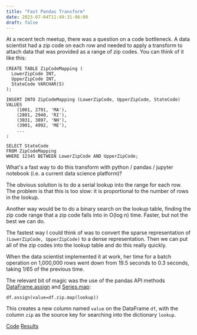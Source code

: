 ```yaml
---
title: "Fast Pandas Transform"
date: 2023-07-04T11:49:31-06:00
draft: false
---
```

At a recent tech meetup, there was a question on a code bottleneck. A data scientist had a zip code on each row and needed to apply a transform to attach data that was provided as a range of zip codes. You can think of it like this:

```
CREATE TABLE ZipCodeMapping (
  LowerZipCode INT,
  UpperZipCode INT,
  StateCode VARCHAR(5)
);

INSERT INTO ZipCodeMapping (LowerZipCode, UpperZipCode, StateCode)
VALUES
    (1001, 2791, 'MA'),	
    (2801, 2940, 'RI'),
    (3031, 3897, 'NH'),
    (3901, 4992, 'ME'),
    ...
;

SELECT StateCode
FROM ZipCodeMapping
WHERE 12345 BETWEEN LowerZipCode AND UpperZipCode;
```

What's a fast way to do this transform with python / pandas / jupyter notebook (i.e. a current data science platform)?

The obvious solution is to do a serial lookup into the range for each row. The problem is that this is too slow: it is proportional to the number of rows in the lookup.

Another way would be to do a binary search on the lookup table, finding the zip code range that a zip code falls into in O(log n) time. Faster, but not the best we can do.

The fastest way I could think of was to convert the sparse representation of `(LowerZipCode, UpperZipCode)` to a dense representation. Then we can put all of the zip codes into the lookup table and do this really quickly.

When the data scientist implemented it at work, her time for a batch operation on 1,000,000 rows went down from 19.5 seconds to 0.3 seconds, taking 1/65 of the previous time.

The relevant bit of magic was the use of the pandas API methods [DataFrame.assign](https://pandas.pydata.org/docs/reference/api/pandas.DataFrame.assign.html) and [Series.map](https://pandas.pydata.org/docs/reference/api/pandas.Series.map.html):
```
df.assign(value=df.zip.map(lookup))
```
This creates a new column named `value` on the DataFrame `df`, with the column `zip` as the source key for searching into the dictionary `lookup`.

[Code](https://gist.github.com/hughdbrown/2f125de201ef70e75c8ca6af95834e8b)
[Results](https://gist.github.com/hughdbrown/5d16b27721ae4a92fbac3b1733ab68a7)
